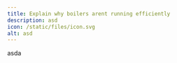 ```yaml
---
title: Explain why boilers arent running efficiently
description: asd
icon: /static/files/icon.svg
alt: asd
---
```


asda
